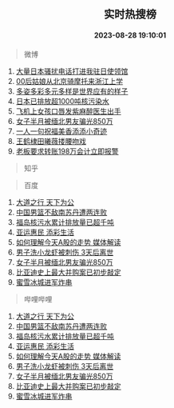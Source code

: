 <div align="center"><h2>实时热搜榜</h2><h4>2023-08-28 19:10:01</h4></div>

> 微博  

1. [大量日本骚扰电话打进我驻日使领馆](https://s.weibo.com/weibo?q=%23%E5%A4%A7%E9%87%8F%E6%97%A5%E6%9C%AC%E9%AA%9A%E6%89%B0%E7%94%B5%E8%AF%9D%E6%89%93%E8%BF%9B%E6%88%91%E9%A9%BB%E6%97%A5%E4%BD%BF%E9%A2%86%E9%A6%86%23&t=31&band_rank=1&Refer=top)<br />
2. [00后姑娘从北京骑摩托来浙江上学](https://s.weibo.com/weibo?q=%2300%E5%90%8E%E5%A7%91%E5%A8%98%E4%BB%8E%E5%8C%97%E4%BA%AC%E9%AA%91%E6%91%A9%E6%89%98%E6%9D%A5%E6%B5%99%E6%B1%9F%E4%B8%8A%E5%AD%A6%23&t=31&band_rank=2&Refer=top)<br />
3. [多姿多彩多元多样是世界应有的样子](https://s.weibo.com/weibo?q=%23%E5%A4%9A%E5%A7%BF%E5%A4%9A%E5%BD%A9%E5%A4%9A%E5%85%83%E5%A4%9A%E6%A0%B7%E6%98%AF%E4%B8%96%E7%95%8C%E5%BA%94%E6%9C%89%E7%9A%84%E6%A0%B7%E5%AD%90%23&t=31&band_rank=3&Refer=top)<br />
4. [日本已排放超1000吨核污染水](https://s.weibo.com/weibo?q=%23%E6%97%A5%E6%9C%AC%E5%B7%B2%E6%8E%92%E6%94%BE%E8%B6%851000%E5%90%A8%E6%A0%B8%E6%B1%A1%E6%9F%93%E6%B0%B4%23&t=31&band_rank=4&Refer=top)<br />
5. [飞机上女孩口唇发紫麻醉医生出手](https://s.weibo.com/weibo?q=%23%E9%A3%9E%E6%9C%BA%E4%B8%8A%E5%A5%B3%E5%AD%A9%E5%8F%A3%E5%94%87%E5%8F%91%E7%B4%AB%E9%BA%BB%E9%86%89%E5%8C%BB%E7%94%9F%E5%87%BA%E6%89%8B%23&t=31&band_rank=5&Refer=top)<br />
6. [女子半月被缅北男友骗光850万](https://s.weibo.com/weibo?q=%23%E5%A5%B3%E5%AD%90%E5%8D%8A%E6%9C%88%E8%A2%AB%E7%BC%85%E5%8C%97%E7%94%B7%E5%8F%8B%E9%AA%97%E5%85%89850%E4%B8%87%23&t=31&band_rank=6&Refer=top)<br />
7. [一人一句祝福美香添添小奇迹](https://s.weibo.com/weibo?q=%23%E4%B8%80%E4%BA%BA%E4%B8%80%E5%8F%A5%E7%A5%9D%E7%A6%8F%E7%BE%8E%E9%A6%99%E6%B7%BB%E6%B7%BB%E5%B0%8F%E5%A5%87%E8%BF%B9%23&t=31&band_rank=7&Refer=top)<br />
8. [王鹤棣田曦薇搂腰吻戏](https://s.weibo.com/weibo?q=%23%E7%8E%8B%E9%B9%A4%E6%A3%A3%E7%94%B0%E6%9B%A6%E8%96%87%E6%90%82%E8%85%B0%E5%90%BB%E6%88%8F%23&t=31&band_rank=8&Refer=top)<br />
9. [老板要求转账198万会计立即报警](https://s.weibo.com/weibo?q=%23%E8%80%81%E6%9D%BF%E8%A6%81%E6%B1%82%E8%BD%AC%E8%B4%A6198%E4%B8%87%E4%BC%9A%E8%AE%A1%E7%AB%8B%E5%8D%B3%E6%8A%A5%E8%AD%A6%23&t=31&band_rank=9&Refer=top)<br />

> 知乎  


> 百度  

1. [大道之行 天下为公](https://www.baidu.com/s?wd=%E5%A4%A7%E9%81%93%E4%B9%8B%E8%A1%8C+%E5%A4%A9%E4%B8%8B%E4%B8%BA%E5%85%AC&sa=fyb_news&rsv_dl=fyb_news)<br />
2. [中国男篮不敌南苏丹遭两连败](https://www.baidu.com/s?wd=%E4%B8%AD%E5%9B%BD%E7%94%B7%E7%AF%AE%E4%B8%8D%E6%95%8C%E5%8D%97%E8%8B%8F%E4%B8%B9%E9%81%AD%E4%B8%A4%E8%BF%9E%E8%B4%A5&sa=fyb_news&rsv_dl=fyb_news)<br />
3. [福岛核污水累计排放量已超千吨](https://www.baidu.com/s?wd=%E7%A6%8F%E5%B2%9B%E6%A0%B8%E6%B1%A1%E6%B0%B4%E7%B4%AF%E8%AE%A1%E6%8E%92%E6%94%BE%E9%87%8F%E5%B7%B2%E8%B6%85%E5%8D%83%E5%90%A8&sa=fyb_news&rsv_dl=fyb_news)<br />
4. [亚运惠民 添彩生活](https://www.baidu.com/s?wd=%E4%BA%9A%E8%BF%90%E6%83%A0%E6%B0%91+%E6%B7%BB%E5%BD%A9%E7%94%9F%E6%B4%BB&sa=fyb_news&rsv_dl=fyb_news)<br />
5. [如何理解今天A股的走势 媒体解读](https://www.baidu.com/s?wd=%E5%A6%82%E4%BD%95%E7%90%86%E8%A7%A3%E4%BB%8A%E5%A4%A9A%E8%82%A1%E7%9A%84%E8%B5%B0%E5%8A%BF+%E5%AA%92%E4%BD%93%E8%A7%A3%E8%AF%BB&sa=fyb_news&rsv_dl=fyb_news)<br />
6. [男子洗小龙虾被刺伤 3天后离世](https://www.baidu.com/s?wd=%E7%94%B7%E5%AD%90%E6%B4%97%E5%B0%8F%E9%BE%99%E8%99%BE%E8%A2%AB%E5%88%BA%E4%BC%A4+3%E5%A4%A9%E5%90%8E%E7%A6%BB%E4%B8%96&sa=fyb_news&rsv_dl=fyb_news)<br />
7. [女子半月被缅北男友骗光850万](https://www.baidu.com/s?wd=%E5%A5%B3%E5%AD%90%E5%8D%8A%E6%9C%88%E8%A2%AB%E7%BC%85%E5%8C%97%E7%94%B7%E5%8F%8B%E9%AA%97%E5%85%89850%E4%B8%87&sa=fyb_news&rsv_dl=fyb_news)<br />
8. [比亚迪史上最大并购案已初步敲定](https://www.baidu.com/s?wd=%E6%AF%94%E4%BA%9A%E8%BF%AA%E5%8F%B2%E4%B8%8A%E6%9C%80%E5%A4%A7%E5%B9%B6%E8%B4%AD%E6%A1%88%E5%B7%B2%E5%88%9D%E6%AD%A5%E6%95%B2%E5%AE%9A&sa=fyb_news&rsv_dl=fyb_news)<br />
9. [蜜雪冰城进军炸串](https://www.baidu.com/s?wd=%E8%9C%9C%E9%9B%AA%E5%86%B0%E5%9F%8E%E8%BF%9B%E5%86%9B%E7%82%B8%E4%B8%B2&sa=fyb_news&rsv_dl=fyb_news)<br />

> 哔哩哔哩  

1. [大道之行 天下为公](https://www.baidu.com/s?wd=%E5%A4%A7%E9%81%93%E4%B9%8B%E8%A1%8C+%E5%A4%A9%E4%B8%8B%E4%B8%BA%E5%85%AC&sa=fyb_news&rsv_dl=fyb_news)<br />
2. [中国男篮不敌南苏丹遭两连败](https://www.baidu.com/s?wd=%E4%B8%AD%E5%9B%BD%E7%94%B7%E7%AF%AE%E4%B8%8D%E6%95%8C%E5%8D%97%E8%8B%8F%E4%B8%B9%E9%81%AD%E4%B8%A4%E8%BF%9E%E8%B4%A5&sa=fyb_news&rsv_dl=fyb_news)<br />
3. [福岛核污水累计排放量已超千吨](https://www.baidu.com/s?wd=%E7%A6%8F%E5%B2%9B%E6%A0%B8%E6%B1%A1%E6%B0%B4%E7%B4%AF%E8%AE%A1%E6%8E%92%E6%94%BE%E9%87%8F%E5%B7%B2%E8%B6%85%E5%8D%83%E5%90%A8&sa=fyb_news&rsv_dl=fyb_news)<br />
4. [亚运惠民 添彩生活](https://www.baidu.com/s?wd=%E4%BA%9A%E8%BF%90%E6%83%A0%E6%B0%91+%E6%B7%BB%E5%BD%A9%E7%94%9F%E6%B4%BB&sa=fyb_news&rsv_dl=fyb_news)<br />
5. [如何理解今天A股的走势 媒体解读](https://www.baidu.com/s?wd=%E5%A6%82%E4%BD%95%E7%90%86%E8%A7%A3%E4%BB%8A%E5%A4%A9A%E8%82%A1%E7%9A%84%E8%B5%B0%E5%8A%BF+%E5%AA%92%E4%BD%93%E8%A7%A3%E8%AF%BB&sa=fyb_news&rsv_dl=fyb_news)<br />
6. [男子洗小龙虾被刺伤 3天后离世](https://www.baidu.com/s?wd=%E7%94%B7%E5%AD%90%E6%B4%97%E5%B0%8F%E9%BE%99%E8%99%BE%E8%A2%AB%E5%88%BA%E4%BC%A4+3%E5%A4%A9%E5%90%8E%E7%A6%BB%E4%B8%96&sa=fyb_news&rsv_dl=fyb_news)<br />
7. [女子半月被缅北男友骗光850万](https://www.baidu.com/s?wd=%E5%A5%B3%E5%AD%90%E5%8D%8A%E6%9C%88%E8%A2%AB%E7%BC%85%E5%8C%97%E7%94%B7%E5%8F%8B%E9%AA%97%E5%85%89850%E4%B8%87&sa=fyb_news&rsv_dl=fyb_news)<br />
8. [比亚迪史上最大并购案已初步敲定](https://www.baidu.com/s?wd=%E6%AF%94%E4%BA%9A%E8%BF%AA%E5%8F%B2%E4%B8%8A%E6%9C%80%E5%A4%A7%E5%B9%B6%E8%B4%AD%E6%A1%88%E5%B7%B2%E5%88%9D%E6%AD%A5%E6%95%B2%E5%AE%9A&sa=fyb_news&rsv_dl=fyb_news)<br />
9. [蜜雪冰城进军炸串](https://www.baidu.com/s?wd=%E8%9C%9C%E9%9B%AA%E5%86%B0%E5%9F%8E%E8%BF%9B%E5%86%9B%E7%82%B8%E4%B8%B2&sa=fyb_news&rsv_dl=fyb_news)<br />

